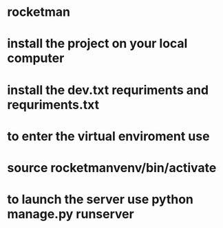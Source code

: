 # rocketman

# install the project on your local computer

# install the dev.txt requriments and requriments.txt

# to enter the virtual enviroment  use 
# source rocketmanvenv/bin/activate
# to launch the server use python manage.py runserver
